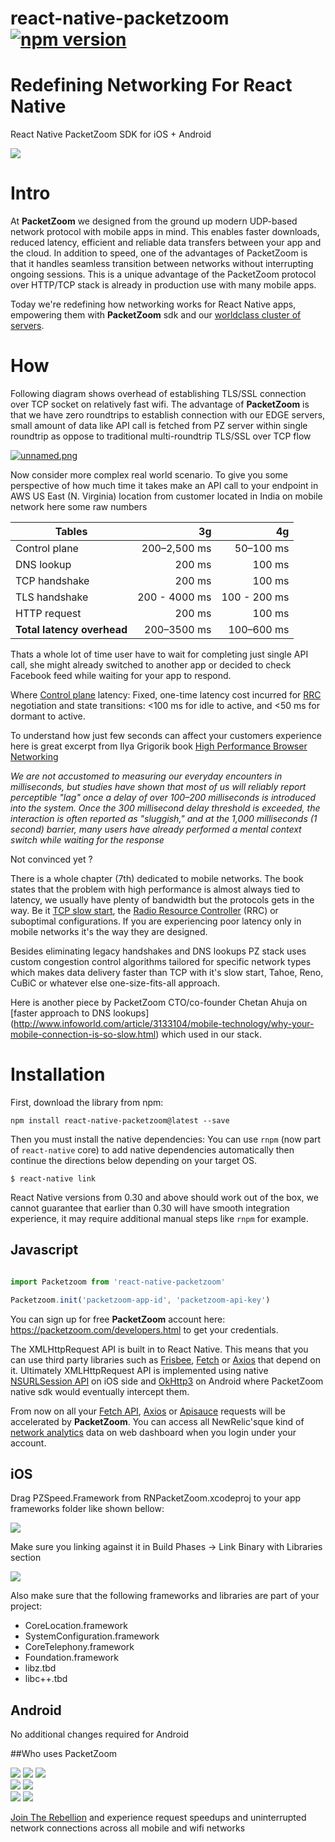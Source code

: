 # react-native-packetzoom [![npm version](https://img.shields.io/npm/v/react-native-packetzoom.svg?style=flat)](https://www.npmjs.com/package/react-native-packetzoom)

# Redefining Networking For React Native

React Native PacketZoom SDK for iOS + Android

![](http://i.imgur.com/GPEgdkT.png)


# Intro

At __PacketZoom__ we designed from the ground up modern UDP-based network protocol with mobile apps in mind. This enables faster downloads, reduced latency, efficient and reliable data transfers between your app and the cloud. In addition to speed, one of the advantages of PacketZoom is that it handles seamless transition between networks without interrupting ongoing sessions. This is a unique advantage of the PacketZoom protocol over HTTP/TCP stack is already in production use with many mobile apps. 

Today we're redefining how networking works for React Native apps, empowering them with __PacketZoom__ sdk and our [worldclass cluster of servers](http://status.packetzoom.com).

# How

Following diagram shows overhead of establishing TLS/SSL connection over TCP socket on relatively fast wifi. The advantage of __PacketZoom__ is that we have zero roundtrips to establish connection with our EDGE servers, small amount of data like API call is fetched from PZ server within single roundtrip as oppose to traditional multi-roundtrip TLS/SSL over TCP flow
 
[![unnamed.png](https://s16.postimg.org/gx0dgrgut/unnamed.png)](https://postimg.org/image/ajbadibyp/)

Now consider more complex real world scenario. To give you some perspective of how much time it takes make an API call to your endpoint in AWS US East (N. Virginia) location from customer located in India on mobile network here some raw numbers


| Tables         | 3g            | 4g        |
| -------------- |--------------:| ---------:|
| Control plane  | 200–2,500 ms  | 50–100 ms |
| DNS lookup     | 200 ms        |    100 ms |
| TCP handshake  | 200 ms        |    100 ms |
| TLS handshake  | 200 - 4000 ms |100 - 200 ms |
| HTTP request   | 200 ms        |    100 ms |
| __Total latency overhead__  | 200–3500 ms   | 100–600 ms|

Thats a whole lot of time user have to wait for completing just single API call, she might already switched to another app
or decided to check Facebook feed while waiting for your app to respond.

Where [Control plane](https://en.wikipedia.org/wiki/Control_plane) latency: Fixed, one-time latency cost incurred for [RRC](https://en.wikipedia.org/wiki/Radio_Resource_Control) negotiation and state transitions: <100 ms for idle to active, and <50 ms for dormant to active. 

To understand how just few seconds can affect your customers experience here is great excerpt from Ilya Grigorik book [High Performance Browser Networking](http://chimera.labs.oreilly.com/books/1230000000545/index.html)

*We are not accustomed to measuring our everyday encounters in milliseconds, but studies have shown that most of us will reliably report perceptible "lag" once a delay of over 100–200 milliseconds is introduced into the system. Once the 300 millisecond delay threshold is exceeded, the interaction is often reported as "sluggish," and at the 1,000 milliseconds (1 second) barrier, many users have already performed a mental context switch while waiting for the response*

Not convinced yet ?

There is a whole chapter (7th) dedicated to mobile networks. The book states that the problem with high performance is almost always tied to latency, we usually have plenty of bandwidth but the protocols gets in the way. Be it [TCP slow start](https://en.wikipedia.org/wiki/TCP_congestion-avoidance_algorithm#Slow_start), the [Radio Resource Controller](https://en.wikipedia.org/wiki/Radio_Resource_Control) (RRC) or suboptimal configurations. If you are experiencing poor latency only in mobile networks it's the way they are designed.

Besides eliminating legacy handshakes and DNS lookups PZ stack uses custom congestion control algorithms tailored for specific network types which makes data delivery faster than TCP with it's slow start, Tahoe, Reno, CuBiC or whatever else one-size-fits-all approach.

Here is another piece by PacketZoom CTO/co-founder Chetan Ahuja on [faster approach to DNS lookups]
(http://www.infoworld.com/article/3133104/mobile-technology/why-your-mobile-connection-is-so-slow.html) which used in our stack.

# Installation

First, download the library from npm:

```
npm install react-native-packetzoom@latest --save
```

Then you must install the native dependencies: You can use `rnpm` (now part of `react-native` core) to
add native dependencies automatically then continue the directions below depending on your target OS.

   `$ react-native link`
   
React Native versions from 0.30 and above should work out of the box, we cannot guarantee that earlier than 0.30
will have smooth integration experience, it may require additional manual steps like `rnpm` for example.

## Javascript
```js

import Packetzoom from 'react-native-packetzoom'

Packetzoom.init('packetzoom-app-id', 'packetzoom-api-key')
```

You can sign up for free __PacketZoom__ account here: https://packetzoom.com/developers.html to get your credentials.

The XMLHttpRequest API is built in to React Native. This means that you can use third party libraries such as [Frisbee](https://github.com/crocodilejs/frisbee), [Fetch](https://developer.mozilla.org/en-US/docs/Web/API/Fetch_API) or [Axios](https://github.com/mzabriskie/axios) that depend on it. Ultimately XMLHttpRequest API is implemented using native [NSURLSession API](https://developer.apple.com/library/content/documentation/Cocoa/Conceptual/URLLoadingSystem/Articles/UsingNSURLSession.html#//apple_ref/doc/uid/TP40013509-SW1) on iOS side and [OkHttp3](https://github.com/square/okhttp) on Android
where PacketZoom native sdk would eventually intercept them.

From now on all your [Fetch API](https://developer.mozilla.org/en-US/docs/Web/API/Fetch_API),
[Axios](https://github.com/mzabriskie/axios) or [Apisauce](https://github.com/skellock/apisauce) requests will be accelerated
by __PacketZoom__. You can access all NewRelic'sque kind of [network analytics](https://packetzoom.com/blog/introducing-http-optimizer-and-analytics-service.html) data on web dashboard when you login under your account.

## iOS

Drag PZSpeed.Framework from RNPacketZoom.xcodeproj to your app frameworks folder like shown bellow:

![](http://i.imgur.com/z71C8Nh.png)


Make sure you linking against it in Build Phases -> Link Binary with Libraries section

![](http://i.imgur.com/e6ftLfX.png)

Also make sure that the following frameworks and libraries are part of your project: 

- CoreLocation.framework
- SystemConfiguration.framework
- CoreTelephony.framework
- Foundation.framework
- libz.tbd
- libc++.tbd

## Android

No additional changes required for Android


##Who uses PacketZoom

![](https://packetzoom.com/images/customers/glu-logo.svg)
![](https://s16.postimg.org/kgmyiwtd1/houzify.png)
![](https://s11.postimg.org/tgpt2cw7n/News_Republic.png)
</br>
![](https://s13.postimg.org/y8h5jaxyb/Screen_Shot_2016_11_20_at_10_10_41_PM.png)
![](https://s21.postimg.org/b0kis6gav/wooplr.png)
</br>
![](https://s21.postimg.org/qy00uctw7/goat.png)
![](https://lh4.ggpht.com/Fvhs0PlDSFktdjZlNyl8QVVCVOSxPI3XtlShzFpaYwx7Bv-vyK_OZnIuVGfT8fXtdP8=w300)

[Join The Rebellion](https://packetzoom.com/developers.html) and experience request speedups and uninterrupted network connections across all mobile and wifi networks
